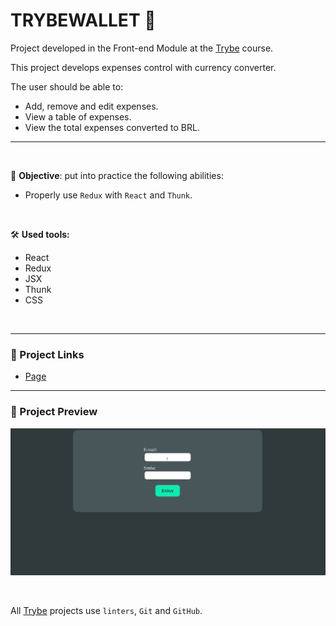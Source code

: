 # TRYBEWALLET 🤑

Project developed in the Front-end Module at the [Trybe](https://www.betrybe.com/) course.

This project develops expenses control with currency converter.

The user should be able to:
  * Add, remove and edit expenses.
  * View a table of expenses.
  * View the total expenses converted to BRL.

---
<br/>

🎯 **Objective**: put into practice the following abilities:
* Properly use `Redux` with `React` and `Thunk`.

<br/>

🛠️ **Used tools:**
* React
* Redux
* JSX
* Thunk
* CSS

<br/>

---

### 🔗 Project Links
* [Page](https://queite.github.io/trybewallet/#/)

---

### 🔎 Project Preview
<img src="./Wallet.gif" width="800" />

&nbsp;

All [Trybe](https://www.betrybe.com/) projects use `linters`, `Git` and `GitHub`.
